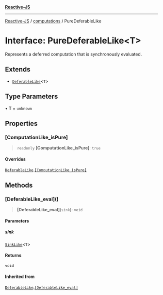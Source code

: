 [**Reactive-JS**](../../README.md)

***

[Reactive-JS](../../README.md) / [computations](../README.md) / PureDeferableLike

# Interface: PureDeferableLike\<T\>

Represents a deferred computation that is synchronously evaluated.

## Extends

- [`DeferableLike`](DeferableLike.md)\<`T`\>

## Type Parameters

• **T** = `unknown`

## Properties

### \[ComputationLike\_isPure\]

> `readonly` **\[ComputationLike\_isPure\]**: `true`

#### Overrides

[`DeferableLike`](DeferableLike.md).[`[ComputationLike_isPure]`](DeferableLike.md#computationlike_ispure)

## Methods

### \[DeferableLike\_eval\]()

> **\[DeferableLike\_eval\]**(`sink`): `void`

#### Parameters

##### sink

[`SinkLike`](SinkLike.md)\<`T`\>

#### Returns

`void`

#### Inherited from

[`DeferableLike`](DeferableLike.md).[`[DeferableLike_eval]`](DeferableLike.md#deferablelike_eval)
